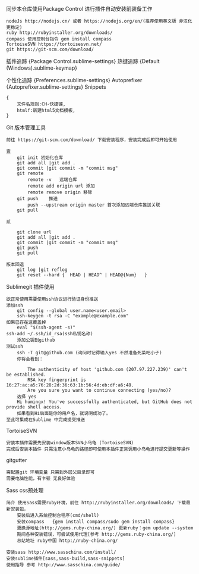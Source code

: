 同步本仓库使用Package Control 进行插件自动安装前装备工作

	nodeJs http://nodejs.cn/ 或者 https://nodejs.org/en/(推荐使用英文版 非汉化更稳定)
	ruby http://rubyinstaller.org/downloads/
	compass 使用控制台指令 gem install compass
	TortoiseSVN https://tortoisesvn.net/
	git https://git-scm.com/download/

插件追踪 {Package Control.sublime-settings}
热键追踪 {Default (Windows).sublime-keymap}

个性化追踪 {Preferences.sublime-settings}
Autoprefixer {Autoprefixer.sublime-settings}
Snippets

	{
		文件名规则:CH-快捷键,
		htmlf:新建html5文档模板,
	}

Git 版本管理工具

	前往 https://git-scm.com/download/ 下载安装程序，安装完成后即可开始使用

	壹
		git init 初始化仓库
		git add all |git add .
		git commit |git commit -m "commit msg"
		git remote
			remote -v	远端仓库
			remote add origin url 添加
			remote remove origin 移除
		git push	推送
			push --upstream origin master 首次添加远端仓库推送关联
		git pull

	贰

		git clone url
		git add all	|git add .
		git commit |git commit -m "commit msg"
		git push
		git pull

	版本回退
		git log |git reflog
		git reset --hard {	HEAD | HEAD^ | HEAD@{Num}	}

Sublimegit 插件使用

	欲正常使用需要使用ssh协议进行验证身份推送
	添加ssh
		git config --global user.name<user.email>
		ssh-keygen -t rsa -C "example@example.com"
	如果已存在这覆盖掉
		eval "$(ssh-agent -s)"
	ssh-add ~/.ssh/id_rsa(ssh私钥名称)
		添加公钥到github
	测试ssh
		ssh -T git@github.com (询问时记得输入yes 不然准备死菜吧小子)
		你将会看到：
		
		    The authenticity of host 'github.com (207.97.227.239)' can't be established.
		    RSA key fingerprint is 16:27:ac:a5:76:28:2d:36:63:1b:56:4d:eb:df:a6:48.
		    Are you sure you want to continue connecting (yes/no)?
		选择 yes
		Hi humingx! You've successfully authenticated, but GitHub does not provide shell access.
		如果看到Hi后面是你的用户名，就说明成功了。
	至此可集成在Sublime 中完成提交推送

TortoiseSVN

	安装本插件需要先安装window版本SVN小乌龟 (TortoiseSVN)
	完成后安装本插件 只需注意小乌龟的路径即可使用本插件正常调用小乌龟进行提交更新等操作

gitgutter

	需配置git 环境变量 只需到外层父目录即可
	需要电脑性能，有卡顿 无良好体验


Sass css预处理

	简介 使用Sass需要ruby环境，前往 http://rubyinstaller.org/downloads/ 下载最新安装包，
		安装后进入系统控制台程序(cmd/shell)
		安装compass	{gem install compass/sudo gem install compass}
		更换源地址(http://gems.ruby-china.org/) 更新ruby：gem update --system
		期间各种安装错误，可尝试使用代理[参考 http://gems.ruby-china.org/]
		总站地址 ruby中国 http://ruby-china.org/

	安装sass http://www.sasschina.com/install/
	安装sublime插件[sass,sass-build,sass-snippets]
	使用指导 参考 http://www.sasschina.com/guide/
